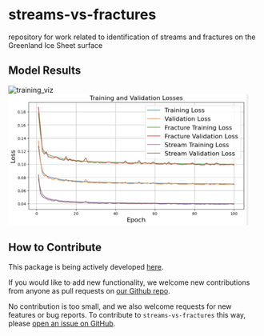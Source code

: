 # streams-vs-fractures
repository for work related to identification of streams and fractures on the Greenland Ice Sheet surface

## Model Results
<img src="assets/training_viz.gif" alt="training_viz" width="480px" />
<img src="assets/losses.png" alt="losses" width="480px" />

## How to Contribute

This package is being actively developed
[here](https://github.com/YaoGroup/streams-vs-fractures).

If you would like to add new functionality, we welcome new contributions from
anyone as pull requests on [our Github repo](https://github.com/YaoGroup/streams-vs-fractures).

No contribution is too small, and we also welcome requests for new features
or bug reports. To contribute to `streams-vs-fractures` this way, please 
[open an issue on GitHub](https://github.com/YaoGroup/streams-vs-fractures/issues).
